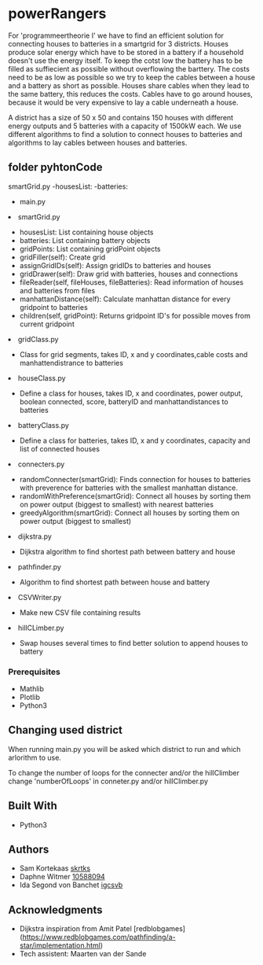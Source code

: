 # powerRangers

For 'programmeertheorie I' we have to find an efficient solution for connecting houses to batteries in a smartgrid for 3 districts. Houses produce solar energy which have to be stored in a battery if a household doesn't use the energy itself. To keep the cotst low the battery has to be filled as suffiecient as possible without overflowing the barttery. The costs need to be as low as possible so we try to keep the cables between a house and a battery as short as possible. Houses share cables when they lead to the same battery, this reduces the costs. Cables have to go around houses, because it would be very expensive to lay a cable underneath a house. 

A district has a size of 50 x 50 and contains 150 houses with different energy outputs and 5 batteries with a capacity of 1500kW each. We use different algorithms to find a solution to connect houses to batteries and algorithms to lay cables between houses and batteries.

## folder pyhtonCode

smartGrid.py
    -housesList:
    -batteries:

<ul>
    <li>main.py</li
        <ul>
        </ul>
    <li>smartGrid.py</li>
         <ul>
            <li>housesList: List containing house objects</li>
            <li>batteries: List containing battery objects</li>
            <li>gridPoints: List containing gridPoint objects</li>
            <li>gridFiller(self): Create grid</li>
            <li>assignGridIDs(self): Assign gridIDs to batteries and houses</li>
            <li>gridDrawer(self): Draw grid with batteries, houses and connections</li>
            <li>fileReader(self, fileHouses, fileBatteries): Read information of houses and batteries from files</li>
            <li>manhattanDistance(self): Calculate manhattan distance for every gridpoint to batteries</li>
            <li>children(self, gridPoint): Returns gridpoint ID's for possible moves from current gridpoint</li>
        </ul>
    <li>gridClass.py</li>
        <ul>
            <li>Class for grid segments, takes ID, x and y coordinates,cable costs and
    manhattendistrance to batteries</li>
        </ul>
    <li>houseClass.py</li>
        <ul>
            <li>Define a class for houses, takes ID, x and coordinates, power output, boolean connected, score, batteryID and           manhattandistances to batteries</li>
        </ul>
    <li>batteryClass.py</li>
        <ul>
            <li>Define a class for batteries, takes ID, x and y coordinates, capacity and list of connected houses</li>
        </ul>
    <li>connecters.py</li>
        <ul>
             <li>randomConnecter(smartGrid): Finds connection for houses to batteries with preverence for batteries with
                 the smallest manhattan distance.</li>
            <li>randomWithPreference(smartGrid): Connect all houses by sorting them on power output (biggest to smallest) with nearest                   batteries </li>
            <li>greedyAlgorithm(smartGrid): Connect all houses by sorting them on power output (biggest to smallest)</li>
        </ul>
    <li>dijkstra.py</li>
        <ul>
            <li>Dijkstra algorithm to find shortest path between battery and house</li>
        </ul>
    <li>pathfinder.py</li>
        <ul>
            <li>Algorithm to find shortest path between house and battery</li>
        </ul>
    <li>CSVWriter.py</li>
        <ul>
            <li>Make new CSV file containing results</li>
        </ul>
    <li>hillCLimber.py</li>
        <ul>
            <li>Swap houses several times to find better solution to append houses to battery</li>
        </ul>
    </li>
</ul>

### Prerequisites

- Mathlib 
- Plotlib
- Python3

## Changing used district

When running main.py you will be asked which district to run and which arlorithm to use. 

To change the number of loops for the connecter and/or the hillClimber change 'numberOfLoops' 
in conneter.py and/or hillClimber.py

## Built With

* Python3

## Authors

* Sam Kortekaas            [skrtks](https://github.com/skrtks)
* Daphne Witmer            [10588094](https://github.com/10588094)
* Ida Segond von Banchet   [igcsvb](https://github.com/igcsvb)

## Acknowledgments

* Dijkstra inspiration from Amit Patel [redblobgames] (https://www.redblobgames.com/pathfinding/a-star/implementation.html)
* Tech assistent: Maarten van der Sande
